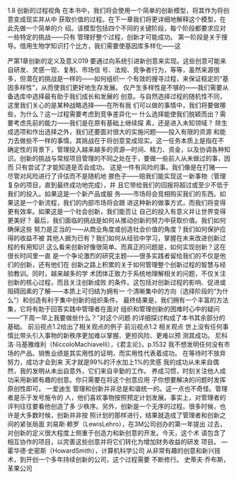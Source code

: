 1.8
创新的过程视角
在本书中，我们将会使用一个简单的创新模型，将其作为将创意变成现实并从中
获取价值的过程。在下一章我们将更详细地解释这个模型，在此先做一个简单的介
绍。该模型包括四个不同的关键阶段，每个阶段都要求应对一些特定的挑战——只有
管理好整个过程，创新才可能成功。
第一阶段是关于搜导。借用生物学知识打个比方，我们需要使基因库多样化——这

严第1章创新的定义及意义019
要通过向系统引进新创意来实现。这些创意可能来自研发、灵感一现、复制、市场信
号、法规、竞争者行为，等等，虽然来源很多，但潜在的挑战是一样的——如何组织一
个有效的搜寻过程，来保证稳定的“基因多样性”，从而使我们更好地生存发展。
仅产生多样性是不够的——我们需要从备选库中选择最有助于我们成长和发展的
创意。与自然选择过程的随机性不同，这里我们关心的是某种战略选择——在所有我
们可以做的事情中，我们将要做哪些，为什么？这一过程需要考虑到竞争差异化一
什么选择能使我们脱颖而出？需要考虑先前的能力——我们是在原有基础上继续探
素，还是进入未知领域？
除生成选项和作出选择之外，我们还要面对很大的实施问题——投入有限的资源
和能力去做些不一样的事情。其挑战在于将创意变成现实。这一任务本质上是指在不
确定性的背景下，管理投入越来越多的资源—时间、精力、资金，以及协调各种知
识。创新的挑战与常规项目管理的不同之处在于，要做一些前人从未做过的事，因而
只有尝试了才能知道是否会成功。
这是一件有风险的事。我们像是在打赌——尽管对风险进行了评估而不是随机地
挪色子——赔我们能实现这一新事物（管理复杂的项目，直到最终成功地完成），并
且它带给我们的回报将超过或至少不低于我们的投入。如果这是一个新产品或服
务——市场将会竞相购买我们的东西。如果这是一个新流程，我们的内部市场将会跟
进这种新的做事方式，而我们将变得更有效率。如果这是一个社会创新，我们能否让
自己的投入有意义并让世界变得更美好？
最后，我们面临的挑战是如何从推动创新的努力中获取价值。我们如何确保这些
努力是正当的一—从商业角度或创造社会价值的角度？我们如何保护应得的收益不被
其他人据为已有？我们如何从经验中学习，掌握在未来改进创新过程的有用知识
这么看来创新好像很简单。而真正的问题是，如何实现创新？这在很长时间里一直
是一个争论激烈的研究主题——很多实践者留给我们的不仅是他们的创新，还有他们在
创新之路上积累的关于如何管理整个创新过程的智慧与经验教训。同时，越来越多的学
术团体正致力于系统地理解相关的问题，不仅关注创新的核心过程，而且关注创新成败
的条件。这包括对创新过程的影响、促进或阻碍因素的了解——本质上可归结为拥有一
个清晰集中的方向（选择阶段的“为什么”）和创造有利于集中创新的组织条件。
最终结果是，我们拥有一个丰富的方法集，它将有助于回答实践中管理者在面对
组织和管理创新的困难时心中的疑问——“下周一早上我要做些什么？”对这个问题
的详细探讨构成了本书其余部分的基础。
前沿视点1.2给出了相关观点的例子
前沿视点1.2
相关观点
世上没有任何事情比带头引入事物的新秩序更加难以掌握、更担风险、更难以预
测其成功。
尼科洛·马基雅维利（NiccoloMachiavelli），《君主论》，p.1532
我不想发明任何没有市场的产品。销售业绩是其实用性的证明，而实用性代表着成功。
在等待时不放弃努力，成功才会到来
天才就是99%的汗水加上1%的灵感
我的成功从未来自偶然，我的发明从未出自意外，它们来自辛勤的工作。
养成习惯，时刻关注他人成功采用新颖有趣的创意。你只需要在将这个创意应用
子你想要解决的问题时发挥原创性即可。
一爱迪生
管理和创新并非总是和谐统一的。这一点也不奇怪。管理者是乐于发号施令的
人，他们喜欢事物按照预定计划发展。事实上，对管理者的评判往往要看他创造了多
少秩序。另外，创新是一个无序的过程。很多时候，也许是大多数时候，创新并非按
照计划的那样进行，结果就造成了管理者和创新之间的紧张局面
刘易斯·赖罗（LewisLehro），在3M公司创办的第一年提出
过去，对创新的定义很大程度上侧重于创造力和新创意的开发。今天，这个术
语包含了相互协作的项目，以完善这些创意并将它们转化为增加财务收益的研发
项目。
—霍华德·史密斯（HowardSmith），计算机科学公司
从非常有趣的创意和新兴技术，到开创一个多年持续创新的公司，这个过程需要
不断修行。
史蒂夫·乔布斯，革果公司

